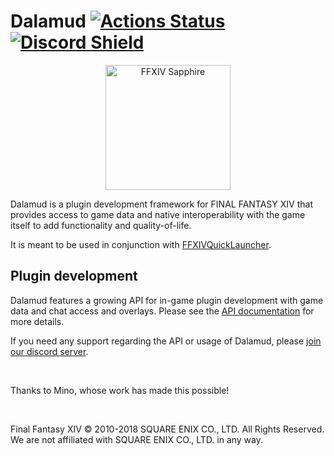 # Dalamud  [![Actions Status](https://github.com/goaaats/Dalamud/workflows/Build%20Dalamud/badge.svg)](https://github.com/goaaats/Dalamud/actions) [![Discord Shield](https://discordapp.com/api/guilds/581875019861328007/widget.png?style=shield)](https://discord.gg/3NMcUV5)

<p align="center">
  <img src="https://raw.githubusercontent.com/goaaats/Dalamud/master/Dalamud/UIRes/logo.png" alt="FFXIV Sapphire" width="200"/>
</p>

Dalamud is a plugin development framework for FINAL FANTASY XIV that provides access to game data and native interoperability with the game itself to add functionality and quality-of-life.

It is meant to be used in conjunction with [FFXIVQuickLauncher](https://github.com/goatcorp/FFXIVQuickLauncher).

## Plugin development
Dalamud features a growing API for in-game plugin development with game data and chat access and overlays.
Please see the [API documentation](https://goatcorp.github.io/Dalamud/api/index.html) for more details.

If you need any support regarding the API or usage of Dalamud, please [join our discord server](https://discord.gg/3NMcUV5).

<br>

Thanks to Mino, whose work has made this possible!

<br>

Final Fantasy XIV © 2010-2018 SQUARE ENIX CO., LTD. All Rights Reserved. We are not affiliated with SQUARE ENIX CO., LTD. in any way.
